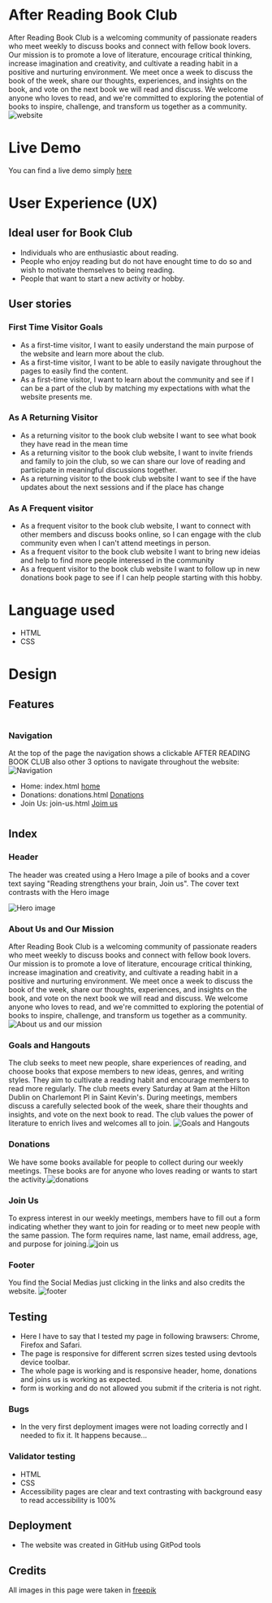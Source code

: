 # After Reading Book Club    
After Reading Book Club is a welcoming community of passionate readers who meet weekly to discuss books and connect with fellow book lovers. Our mission is to promote a love of literature, encourage critical thinking, increase imagination and creativity, and cultivate a reading habit in a positive and nurturing environment. We meet once a week to discuss the book of the week, share our thoughts, experiences, and insights on the book, and vote on the next book we will read and discuss. We welcome anyone who loves to read, and we're committed to exploring the potential of books to inspire, challenge, and transform us together as a community. ![website](documentation/readme-images/am-I-responsive.png)

# Live Demo
You can find a live demo simply [here](https://zanettiprado.github.io/after-reading-book-club/)


# User Experience (UX)
## Ideal user for Book Club 
- Individuals who are enthusiastic about reading.
- People who enjoy reading but do not have enought time to do so and wish to motivate themselves to being reading.
- People that want to start a new activity or hobby.
## User stories
### First Time Visitor Goals
- As a first-time visitor, I want to easily understand the main purpose of the website and learn more about the club. 
- As a first-time visitor, I want to be able to easily navigate throughout the pages to easily find the content.
- As a first-time visitor, I want to learn about the community and see if I can be a part of the club by matching my expectations with what the website presents me.

### As A Returning Visitor
- As a returning visitor to the book club website I want to see what book they have read in the mean time
- As a returning visitor to the book club website, I want to invite friends and family to join the club, so we can share our love of reading and participate in meaningful discussions together.
- As a returning visitor to the book club website I want to see if the have updates about the next sessions and if the place has change 

### As A Frequent visitor 
- As a frequent visitor to the book club website, I want to connect with other members and discuss books online, so I can engage with the club community even when I can't attend meetings in person.
- As a frequent visitor to the book club website I want to bring new ideias and help to find more people interessed in the community 
- As a frequent visitor to the book club website I want to follow up in new donations book page to see if I can help people starting with this hobby. 

# Language used 
- HTML
- CSS
# Design 

## Features
#
### Navigation
At the top of the page the navigation shows a clickable AFTER READING BOOK CLUB also other 3 options to navigate throughout the website:
![Navigation](documentation/readme-images/nav-bar.PNG)
- Home: index.html [home](https://zanettiprado.github.io/after-reading-book-club/index.html)
- Donations: donations.html [Donations](https://zanettiprado.github.io/after-reading-book-club/index.html)
- Join Us: join-us.html [Joim us](https://zanettiprado.github.io/after-reading-book-club/index.html) 
# 

## Index 
### Header 
The header was created using a Hero Image a pile of books and a cover text saying "Reading strengthens your brain, Join us". The cover text contrasts with the Hero image

 ![Hero image](documentation/readme-images/hero-image-and-nav-bar.PNG)


### About Us and Our Mission
After Reading Book Club is a welcoming community of passionate readers who meet weekly to discuss books and connect with fellow book lovers. Our mission is to promote a love of literature, encourage critical thinking, increase imagination and creativity, and cultivate a reading habit in a positive and nurturing environment. We meet once a week to discuss the book of the week, share our thoughts, experiences, and insights on the book, and vote on the next book we will read and discuss. We welcome anyone who loves to read, and we're committed to exploring the potential of books to inspire, challenge, and transform us together as a community.![About us and our mission](documentation/readme-images/about-us-and-our-mission.PNG)


### Goals and Hangouts
The club seeks to meet new people, share experiences of reading, and choose books that expose members to new ideas, genres, and writing styles. They aim to cultivate a reading habit and encourage members to read more regularly. The club meets every Saturday at 9am at the Hilton Dublin on Charlemont Pl in Saint Kevin's. During meetings, members discuss a carefully selected book of the week, share their thoughts and insights, and vote on the next book to read. The club values the power of literature to enrich lives and welcomes all to join.
![Goals and Hangouts](documentation/readme-images/our-goals.PNG)

### Donations 
We have some books available for people to collect during our weekly meetings. These books are for anyone who loves reading or wants to start the activity.![donations](documentation/readme-images/donations-oage.PNG)

### Join Us
To express interest in our weekly meetings, members have to fill out a form indicating whether they want to join for reading or to meet new people with the same passion. The form requires name, last name, email address, age, and purpose for joining.![join us](documentation/readme-images/join-us-view.PNG)

### Footer 
You find the Social Medias just clicking in the links and also credits the website. ![footer](documentation/footer-view.PNG)

## Testing 
- Here I have to say that I tested my page in following brawsers: Chrome, Firefox and Safari.
- The page is responsive for different scrren sizes tested using devtools device toolbar. 
- The whole page is working and is responsive header, home, donations and joins us is working as expected. 
- form is working and do not allowed you submit if the criteria is not right. 

### Bugs 
- In the very first deployment images were not loading correctly and I needed to fix it.
It happens because...

### Validator testing 
- HTML 
- CSS 
- Accessibility pages are clear and text contrasting with background easy to read accessibility is 100%

## Deployment 
- The website was created in GitHub using GitPod tools 

## Credits 
All images in this page were taken in [freepik](https://www.freepik.com/) 
